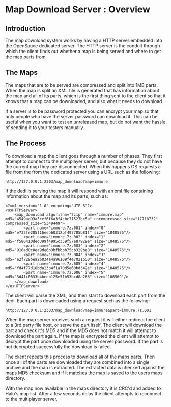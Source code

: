 # Map Download Server : Overview #
## Introduction ##
The map download system works by having a HTTP server embedded into the OpenSauce dedicated server. The HTTP server is the conduit through which the client finds out whether a map is being served and where to get the map parts from.

## The Maps ##
The maps that are to be served are compressed and split into 1MB parts. When the map is split an XML file is generated that has information about the map and all of its parts, which is the first thing sent to the client so that it knows that a map can be downloaded, and also what it needs to download.

If a server is to be password protected you can encrypt your map so that only people who have the server password can download it. This can be useful when you want to test an unreleased map, but do not want the hassle of sending it to your testers manually.

## The Process ##
To download a map the client goes through a number of phases. They first attempt to connect to the multiplayer server, but because they do not have the current map they are disconnected. When this happens OS requests a file from the from the dedicated server using a URL such as the following:

`http://127.0.0.1:2303/map_download?map=immure`

If the dedi is serving the map it will respond with an xml file containing information about the map and its parts, such as:

```
<?xml version="1.0" encoding="UTF-8"?>
<osHTTPServer>
    <map_download algorithm="7zip" name="immure.map" md5="4549aa93a5cef6f6a3f4cbc71527bc5a" uncompressed_size="17718732" compressed_size="5349449">
        <part name="immure.7z.001" index="0" md5="e732fe285f16eeb60312bf497785b81f" size="1048576"/>
        <part name="immure.7z.002" index="1" md5="f580410ded399f4995c359f57e87929e" size="1048576"/>
        <part name="immure.7z.003" index="2" md5="916ad0c8ea9de6b3bfbbbb75cb329be8" size="1048576"/>
        <part name="immure.7z.004" index="3" md5="e2f729bea2b834a4a96109f4e7021650" size="1048576"/>
        <part name="immure.7z.005" index="4" md5="fd4f77d18bda23b4f1a70d5e60bd342e" size="1048576"/>
        <part name="immure.7z.006" index="5" md5="3d41c0633b4beeb125e51b53bcd8a266" size="106569"/>
    </map_download>
</osHTTPServer>
```

The client will parse the XML, and then start to download each part from the dedi. Each part is downloaded using a request such as the following:

`http://127.0.0.1:2303/map_download?map=immure&part=immure.7z.001`

When the map server receives such a request it will either redirect the client to a 3rd party file host, or serve the part itself. The client will download the part and check it's MD5 and if the MD5 does not match it will attempt to download the part again. If the map is encrypted the client will attempt to decrypt the part once downloaded using the server password. If the part is not decrypted successfully the download is failed.

The client repeats this process to download all of the maps parts. Then once all of the parts are downloaded they are combined into a single archive and the map is extracted. The extracted data is checked against the maps MD5 checksum and if it matches the map is saved to the users maps directory.

With the map now available in the maps directory it is CRC'd and added to Halo's map list. After a few seconds delay the client attempts to reconnect to the multiplayer server.